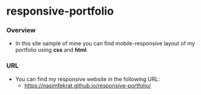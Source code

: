 # responsive-portfolio

### Overview

* In this site sample of mine you can find mobile-responsive layout of my portfolio using **css** and **html**.

### URL

* You can find my responsive website in the following URL:
  * https://nasimfekrat.github.io/responsive-portfolio/
